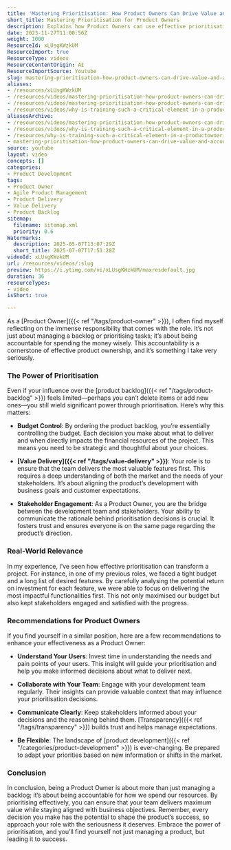 ```yaml
---
title: 'Mastering Prioritisation: How Product Owners Can Drive Value and Accountability'
short_title: Mastering Prioritisation for Product Owners
description: Explains how Product Owners can use effective prioritisation to maximise value, manage budgets, and build accountability through clear communication and stakeholder engagement.
date: 2023-11-27T11:00:56Z
weight: 1000
ResourceId: xLUsgKWzkUM
ResourceImport: true
ResourceType: videos
ResourceContentOrigin: AI
ResourceImportSource: Youtube
slug: mastering-prioritisation-how-product-owners-can-drive-value-and-accountability
aliases:
- /resources/xLUsgKWzkUM
- /resources/videos/mastering-prioritisation-how-product-owners-can-drive-value-and-accountability-xLUsgKWzkUM
- /resources/videos/mastering-prioritisation-how-product-owners-can-drive-value-and-accountability
- /resources/videos/why-is-training-such-a-critical-element-in-a-productowner-journey
aliasesArchive:
- /resources/videos/mastering-prioritisation-how-product-owners-can-drive-value-and-accountability
- /resources/videos/why-is-training-such-a-critical-element-in-a-productowner-journey
- /resources/why-is-training-such-a-critical-element-in-a-productowner-journey
- mastering-prioritisation-how-product-owners-can-drive-value-and-accountability-xLUsgKWzkUM
source: youtube
layout: video
concepts: []
categories:
- Product Development
tags:
- Product Owner
- Agile Product Management
- Product Delivery
- Value Delivery
- Product Backlog
sitemap:
  filename: sitemap.xml
  priority: 0.6
Watermarks:
  description: 2025-05-07T13:07:29Z
  short_title: 2025-07-07T17:51:28Z
videoId: xLUsgKWzkUM
url: /resources/videos/:slug
preview: https://i.ytimg.com/vi/xLUsgKWzkUM/maxresdefault.jpg
duration: 36
resourceTypes:
- video
isShort: true

---
```

As a [Product Owner]({{< ref "/tags/product-owner" >}}), I often find myself reflecting on the immense responsibility that comes with the role. It’s not just about managing a backlog or prioritising tasks; it’s about being accountable for spending the money wisely. This accountability is a cornerstone of effective product ownership, and it’s something I take very seriously.

### The Power of Prioritisation

Even if your influence over the [product backlog]({{< ref "/tags/product-backlog" >}}) feels limited—perhaps you can’t delete items or add new ones—you still wield significant power through prioritisation. Here’s why this matters:

- **Budget Control**: By ordering the product backlog, you’re essentially controlling the budget. Each decision you make about what to deliver and when directly impacts the financial resources of the project. This means you need to be strategic and thoughtful about your choices.
  
- **[Value Delivery]({{< ref "/tags/value-delivery" >}})**: Your role is to ensure that the team delivers the most valuable features first. This requires a deep understanding of both the market and the needs of your stakeholders. It’s about aligning the product’s development with business goals and customer expectations.

- **Stakeholder Engagement**: As a Product Owner, you are the bridge between the development team and stakeholders. Your ability to communicate the rationale behind prioritisation decisions is crucial. It fosters trust and ensures everyone is on the same page regarding the product’s direction.

### Real-World Relevance

In my experience, I’ve seen how effective prioritisation can transform a project. For instance, in one of my previous roles, we faced a tight budget and a long list of desired features. By carefully analysing the potential return on investment for each feature, we were able to focus on delivering the most impactful functionalities first. This not only maximised our budget but also kept stakeholders engaged and satisfied with the progress.

### Recommendations for Product Owners

If you find yourself in a similar position, here are a few recommendations to enhance your effectiveness as a Product Owner:

- **Understand Your Users**: Invest time in understanding the needs and pain points of your users. This insight will guide your prioritisation and help you make informed decisions about what to deliver next.

- **Collaborate with Your Team**: Engage with your development team regularly. Their insights can provide valuable context that may influence your prioritisation decisions.

- **Communicate Clearly**: Keep stakeholders informed about your decisions and the reasoning behind them. [Transparency]({{< ref "/tags/transparency" >}}) builds trust and helps manage expectations.

- **Be Flexible**: The landscape of [product development]({{< ref "/categories/product-development" >}}) is ever-changing. Be prepared to adapt your priorities based on new information or shifts in the market.

### Conclusion

In conclusion, being a Product Owner is about more than just managing a backlog; it’s about being accountable for how we spend our resources. By prioritising effectively, you can ensure that your team delivers maximum value while staying aligned with business objectives. Remember, every decision you make has the potential to shape the product’s success, so approach your role with the seriousness it deserves. Embrace the power of prioritisation, and you’ll find yourself not just managing a product, but leading it to success.
